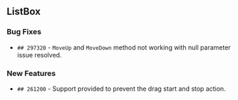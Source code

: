 ##  ListBox

###    Bug Fixes

- `## 297320` - `MoveUp` and `MoveDown` method not working with null parameter issue resolved.

###    New Features

- `## 261200` - Support provided to prevent the drag start and stop action.
